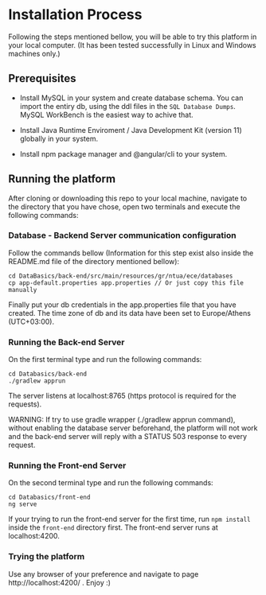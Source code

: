 # Installation Process

Following the steps mentioned bellow, you will be able to try this platform in your local computer. 
(It has been tested successfully in Linux and Windows machines only.)

## Prerequisites

* Install MySQL in your system and create database schema. You can import the entiry db, using the ddl files in the `SQL Database Dumps`. MySQL WorkBench is the easiest way to achive that.

* Install Java Runtime Enviroment / Java Development Kit (version 11) globally in your system.

* Install npm package manager and @angular/cli to your system.

## Running the platform

After cloning or downloading this repo to your local machine, navigate to the directory that you have chose, open two terminals and execute the following commands:

### Database - Backend Server communication configuration

Follow the commands bellow (Information for this step exist also inside the README.md file of the directory mentioned bellow):

```
cd DataBasics/back-end/src/main/resources/gr/ntua/ece/databases
cp app-default.properties app.properties // Or just copy this file manually
```
Finally put your db credentials in the app.properties file that you have created. The time zone of db and its data have been set to Europe/Athens (UTC+03:00).

### Running the Back-end Server

On the first terminal type and run the following commands:
``` 
cd Databasics/back-end
./gradlew apprun
```
The server listens at localhost:8765 (https protocol is required for the requests).

WARNING: If try to use gradle wrapper (./gradlew apprun command), without enabling the database server beforehand, the platform will not work and the back-end server will reply with a STATUS 503 response to every request.

### Running the Front-end Server

On the second terminal type and run the following commands:
``` 
cd Databasics/front-end
ng serve
```
If your trying to run the front-end server for the first time, run `npm install` inside the `front-end` directory first. The front-end server runs at localhost:4200.

### Trying the platform

Use any browser of your preference and navigate to page http://localhost:4200/ . Enjoy :)
